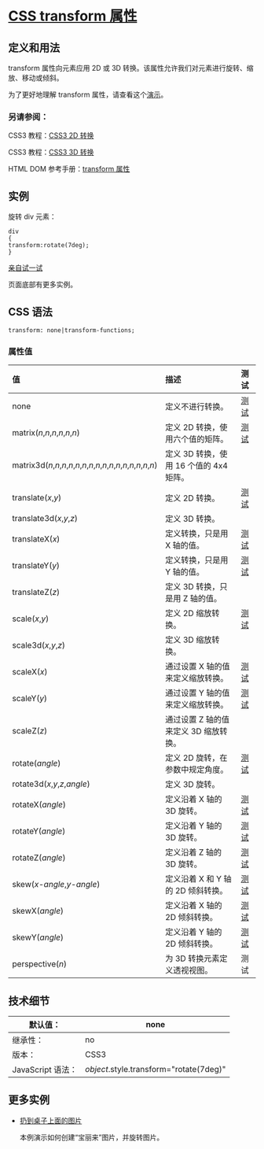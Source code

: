 # [CSS transform 属性](https://www.w3school.com.cn/cssref/pr_transform.asp)

## 定义和用法

transform 属性向元素应用 2D 或 3D 转换。该属性允许我们对元素进行旋转、缩放、移动或倾斜。

为了更好地理解 transform 属性，请查看这个[演示](https://www.w3school.com.cn/example/css3/demo_css3_transform.html)。

### 另请参阅：

CSS3 教程：[CSS3 2D 转换](https://www.w3school.com.cn/css/css3_2dtransforms.asp)

CSS3 教程：[CSS3 3D 转换](https://www.w3school.com.cn/css/css3_3dtransforms.asp)

HTML DOM 参考手册：[transform 属性](https://www.w3school.com.cn/jsref/prop_style_transform.asp)

## 实例

旋转 div 元素：

```
div
{
transform:rotate(7deg);
}
```

[亲自试一试](https://www.w3school.com.cn/tiy/t.asp?f=eg_css3_transform)

页面底部有更多实例。

## CSS 语法

```
transform: none|transform-functions;
```

### 属性值

| 值                                                           | 描述                                    | 测试                                                         |
| :----------------------------------------------------------- | :-------------------------------------- | :----------------------------------------------------------- |
| none                                                         | 定义不进行转换。                        | [测试](https://www.w3school.com.cn/tiy/c.asp?f=css_transform_rotate&p=22) |
| matrix(*n*,*n*,*n*,*n*,*n*,*n*)                              | 定义 2D 转换，使用六个值的矩阵。        | [测试](https://www.w3school.com.cn/tiy/c.asp?f=css_transform_matrix) |
| matrix3d(*n*,*n*,*n*,*n*,*n*,*n*,*n*,*n*,*n*,*n*,*n*,*n*,*n*,*n*,*n*,*n*) | 定义 3D 转换，使用 16 个值的 4x4 矩阵。 |                                                              |
| translate(*x*,*y*)                                           | 定义 2D 转换。                          | [测试](https://www.w3school.com.cn/tiy/c.asp?f=css_transform_translate) |
| translate3d(*x*,*y*,*z*)                                     | 定义 3D 转换。                          |                                                              |
| translateX(*x*)                                              | 定义转换，只是用 X 轴的值。             | [测试](https://www.w3school.com.cn/tiy/c.asp?f=css_transform_translatex) |
| translateY(*y*)                                              | 定义转换，只是用 Y 轴的值。             | [测试](https://www.w3school.com.cn/tiy/c.asp?f=css_transform_translatey) |
| translateZ(*z*)                                              | 定义 3D 转换，只是用 Z 轴的值。         |                                                              |
| scale(*x*,*y*)                                               | 定义 2D 缩放转换。                      | [测试](https://www.w3school.com.cn/tiy/c.asp?f=css_transform_scale) |
| scale3d(*x*,*y*,*z*)                                         | 定义 3D 缩放转换。                      |                                                              |
| scaleX(*x*)                                                  | 通过设置 X 轴的值来定义缩放转换。       | [测试](https://www.w3school.com.cn/tiy/c.asp?f=css_transform_scalex) |
| scaleY(*y*)                                                  | 通过设置 Y 轴的值来定义缩放转换。       | [测试](https://www.w3school.com.cn/tiy/c.asp?f=css_transform_scaley) |
| scaleZ(*z*)                                                  | 通过设置 Z 轴的值来定义 3D 缩放转换。   |                                                              |
| rotate(*angle*)                                              | 定义 2D 旋转，在参数中规定角度。        | [测试](https://www.w3school.com.cn/tiy/c.asp?f=css_transform_rotate) |
| rotate3d(*x*,*y*,*z*,*angle*)                                | 定义 3D 旋转。                          |                                                              |
| rotateX(*angle*)                                             | 定义沿着 X 轴的 3D 旋转。               | [测试](https://www.w3school.com.cn/tiy/c.asp?f=css_transform_rotatex) |
| rotateY(*angle*)                                             | 定义沿着 Y 轴的 3D 旋转。               | [测试](https://www.w3school.com.cn/tiy/c.asp?f=css_transform_rotatey) |
| rotateZ(*angle*)                                             | 定义沿着 Z 轴的 3D 旋转。               | [测试](https://www.w3school.com.cn/tiy/c.asp?f=css_transform_rotatez) |
| skew(*x-angle*,*y-angle*)                                    | 定义沿着 X 和 Y 轴的 2D 倾斜转换。      | [测试](https://www.w3school.com.cn/tiy/c.asp?f=css_transform_skew) |
| skewX(*angle*)                                               | 定义沿着 X 轴的 2D 倾斜转换。           | [测试](https://www.w3school.com.cn/tiy/c.asp?f=css_transform_skewx) |
| skewY(*angle*)                                               | 定义沿着 Y 轴的 2D 倾斜转换。           | [测试](https://www.w3school.com.cn/tiy/c.asp?f=css_transform_skewy) |
| perspective(*n*)                                             | 为 3D 转换元素定义透视视图。            | 测试                                                         |

## 技术细节

| 默认值：          | none                                    |
| ----------------- | --------------------------------------- |
| 继承性：          | no                                      |
| 版本：            | CSS3                                    |
| JavaScript 语法： | *object*.style.transform="rotate(7deg)" |

## 更多实例

- [扔到桌子上面的图片](https://www.w3school.com.cn/tiy/t.asp?f=eg_css3_image_gallery)

  本例演示如何创建“宝丽来”图片，并旋转图片。
